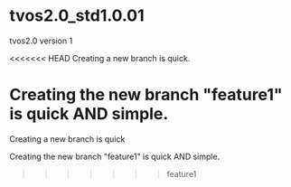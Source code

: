 # tvos2.0_std1.0.01
tvos2.0 version 1

<<<<<<< HEAD
Creating a new branch is quick.

Creating the new branch "feature1" is quick AND simple.
=======
Creating a new branch is quick

Creating the new branch "feature1" is quick AND simple.
>>>>>>> feature1
